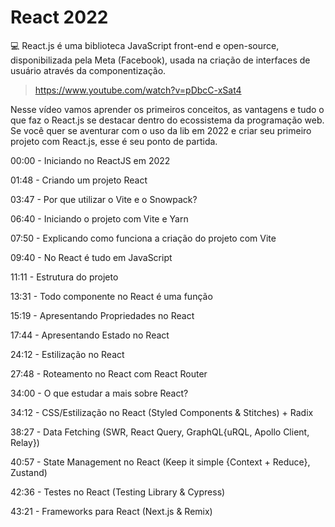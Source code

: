 # React 2022

💻 React.js é uma biblioteca JavaScript front-end e open-source, disponibilizada pela Meta (Facebook), usada na criação de interfaces de usuário através da componentização.

> https://www.youtube.com/watch?v=pDbcC-xSat4

Nesse vídeo vamos aprender os primeiros conceitos, as vantagens e tudo o que faz o React.js se destacar dentro do ecossistema da programação web. Se você quer se aventurar com o uso da lib em 2022 e criar seu primeiro projeto com React.js, esse é seu ponto de partida.

00:00 - Iniciando no ReactJS em 2022

01:48 - Criando um projeto React

03:47 - Por que utilizar o Vite e o Snowpack?

06:40 - Iniciando o projeto com Vite e Yarn

07:50 - Explicando como funciona a criação do projeto com Vite

09:40 - No React é tudo em JavaScript

11:11 - Estrutura do projeto

13:31 - Todo componente no React é uma função

15:19 - Apresentando Propriedades no React

17:44 - Apresentando Estado no React

24:12 - Estilização no React

27:48 - Roteamento no React com React Router

34:00 - O que estudar a mais sobre React?

34:12 - CSS/Estilização no React (Styled Components & Stitches) + Radix

38:27 - Data Fetching (SWR, React Query, GraphQL{uRQL, Apollo Client, Relay})

40:57 - State Management no React (Keep it simple {Context + Reduce}, Zustand)

42:36 - Testes no React (Testing Library & Cypress)

43:21 - Frameworks para React (Next.js & Remix)
